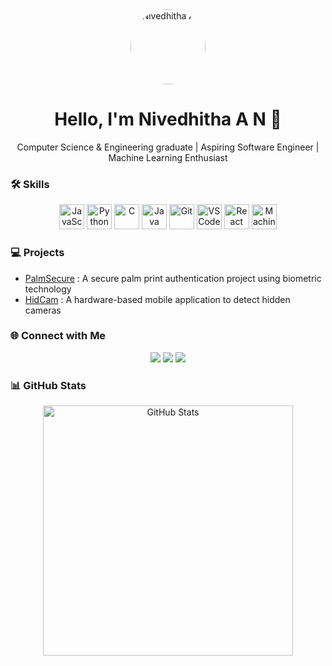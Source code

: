 <div align="center">
  <img src="https://github.com/NivedhithaAN.png" alt="Nivedhitha A N" width="120" style="border-radius:50%">
  <h1 align="center">Hello, I'm Nivedhitha A N 👋</h1>
  <p>Computer Science & Engineering graduate | Aspiring Software Engineer | Machine Learning Enthusiast</p>
</div>

### 🛠️ Skills

<div align="center">
  <img src="https://img.icons8.com/color/48/000000/javascript.png" alt="JavaScript" width="40" height="40"/>
  <img src="https://img.icons8.com/color/48/000000/python.png" alt="Python" width="40" height="40"/>
  <img src="https://img.icons8.com/color/48/000000/c-programming.png" alt="C" width="40" height="40"/>
  <img src="https://img.icons8.com/color/48/000000/java-coffee-cup-logo.png" alt="Java" width="40" height="40"/>
  <img src="https://img.icons8.com/color/48/000000/git.png" alt="Git" width="40" height="40"/>
  <img src="https://img.icons8.com/color/48/000000/visual-studio-code-2019.png" alt="VS Code" width="40" height="40"/>
  <img src="https://img.icons8.com/color/48/000000/react-native.png" alt="React Native" width="40" height="40"/>
  <img src="https://img.icons8.com/external-flaticons-lineal-color-flat-icons/48/000000/external-machine-learning-robotics-flaticons-lineal-color-flat-icons.png" alt="Machine Learning" width="40" height="40"/>
</div>

### 💻 Projects

- [PalmSecure](https://github.com/NivedhithaAN/palmsecure-old) : A secure palm print authentication project using biometric technology
- [HidCam](https://github.com/NivedhithaAN/Hid-Cam)            : A hardware-based mobile application to detect hidden cameras

### 🌐 Connect with Me

<div align="center">
  <a href="https://linkedin.com/in/nivedhitha-an"><img src="https://img.shields.io/badge/LinkedIn-%230077B5.svg?&style=for-the-badge&logo=linkedin&logoColor=white" /></a>
  <a href="mailto:annivedhitha@gmail.com"><img src="https://img.shields.io/badge/Email-%23D14836.svg?&style=for-the-badge&logo=gmail&logoColor=white" /></a>
  <a href="https://github.com/NivedhithaAN"><img src="https://img.shields.io/badge/GitHub-%2312100E.svg?&style=for-the-badge&logo=github&logoColor=white" /></a>
</div>

### 📊 GitHub Stats

<div align="center">
  <img src="https://github-readme-stats.vercel.app/api?username=NivedhithaAN&show_icons=true&theme=radical" alt="GitHub Stats" width="400"/>
</div>
